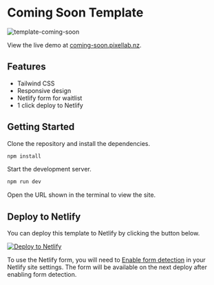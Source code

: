# Coming Soon Template

![template-coming-soon](https://github.com/elilambnz/coming-soon/assets/14214838/cbb9e4ee-b717-4345-ad7e-b45b539206c6)

View the live demo at [coming-soon.pixellab.nz](https://coming-soon.pixellab.nz).

## Features

- Tailwind CSS
- Responsive design
- Netlify form for waitlist
- 1 click deploy to Netlify

## Getting Started

Clone the repository and install the dependencies.

```bash
npm install
```

Start the development server.

```bash
npm run dev
```

Open the URL shown in the terminal to view the site.

## Deploy to Netlify

You can deploy this template to Netlify by clicking the button below.

[![Deploy to Netlify](https://www.netlify.com/img/deploy/button.svg)](https://app.netlify.com/start/deploy?repository=https://github.com/elilambnz/coming-soon)

To use the Netlify form, you will need to [Enable form detection](https://docs.netlify.com/forms/setup/#enable-form-detection) in your Netlify site settings. The form will be available on the next deploy after enabling form detection.
